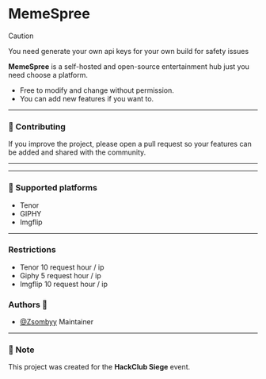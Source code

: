 # MemeSpree  


> [!CAUTION]
> You need generate your own api keys for your own build for safety issues

**MemeSpree** is a self-hosted and open-source entertainment hub just you need choose a platform.  

- Free to modify and change without permission.  
- You can add new features if you want to.  

---

### 🤝 Contributing  
If you improve the project, please open a pull request so your features can be added and shared with the community.  

---

---
### 🧾 Supported platforms
- Tenor
- GIPHY 
- Imgflip
---
### Restrictions
- Tenor 10 request hour / ip
- Giphy 5 request hour / ip
- Imgflip 10 request hour / ip
### Authors 🫶

- [@Zsombyy](https://www.github.com/Zsombyy) Maintainer

---

### 📌 Note  
This project was created for the **HackClub Siege** event.  

  
  


